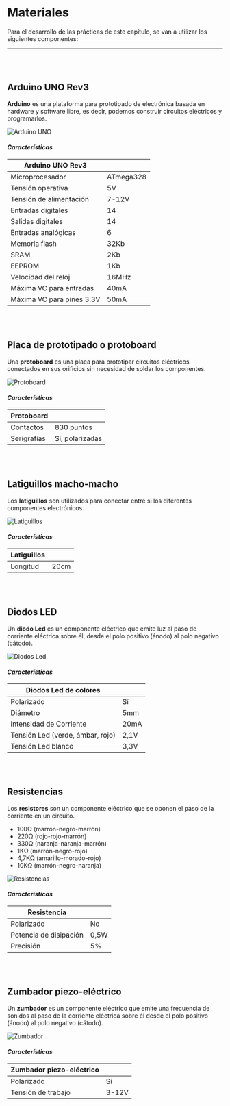 # Materiales

Para el desarrollo de las prácticas de este capítulo, se van a utilizar los siguientes componentes:


---


<br><br>


## Arduino UNO Rev3

**Arduino** es una plataforma para prototipado de electrónica basada en hardware y software libre, es decir, podemos construir circuitos eléctricos y programarlos.

![Arduino UNO](/Teoria/Materiales/arduino-uno.png)

#### *Características*

| Arduino UNO Rev3          |           |
| ------------------------- | --------- |
| Microprocesador           | ATmega328 |
| Tensión operativa         | 5V        |
| Tensión de alimentación   | 7-12V     |
| Entradas digitales        | 14        |
| Salidas digitales         | 14        |
| Entradas analógicas       | 6         |
| Memoria flash             | 32Kb      |
| SRAM                      | 2Kb       |
| EEPROM                    | 1Kb       |
| Velocidad del reloj       | 16MHz     |
| Máxima VC para entradas   | 40mA      |
| Máxima VC para pines 3.3V | 50mA      |


<br><br>


## Placa de prototipado o protoboard

Una **protoboard** es una placa para prototipar circuitos eléctricos conectados en sus orificios sin necesidad de soldar los componentes.

![Protoboard](/Teoria/Materiales/protoboard.png)

#### *Características*

| Protoboard  |                 |
| ----------- | --------------- |
| Contactos   | 830 puntos      |
| Serigrafías | Sí, polarizadas |


<br><br>


## Latiguillos macho-macho

Los **latiguillos** son utilizados para conectar entre si los diferentes componentes electrónicos.

![Latiguillos](/Teoria/Materiales/latiguillos.png)

#### *Características*

| Latiguillos |                           |
| ----------- | ------------------------- |
| Longitud    | 20cm                      |


<br><br>


## Diodos LED

Un **diodo Led** es un componente eléctrico que emite luz al paso de corriente eléctrica sobre él, desde el polo positivo (ánodo) al polo negativo (cátodo).

![Diodos Led](/Teoria/Materiales/diodos-led.png)

#### *Características*

| Diodos Led de colores            |        |
| -------------------------------- | ------ |
| Polarizado                       | Sí     |
| Diámetro                         | 5mm    |
| Intensidad de Corriente          | 20mA   |
| Tensión Led (verde, ámbar, rojo) | 2,1V   |
| Tensión Led blanco               | 3,3V   |


<br><br>


## Resistencias

Los **resistores** son un componente eléctrico que se oponen el paso de la corriente en un circuito. 
- 100Ω (marrón-negro-marrón)
- 220Ω (rojo-rojo-marrón)
- 330Ω (naranja-naranja-marrón)
- 1KΩ (marrón-negro-rojo)
- 4,7KΩ (amarillo-morado-rojo)
- 10KΩ (marrón-negro-naranja)

![Resistencias](/Teoria/Materiales/resistencias.png)

#### *Características*

| Resistencia                      |      |
| -------------------------------- | ---- |
| Polarizado                       | No   |
| Potencia de disipación           | 0,5W |
| Precisión                        | 5%   |


<br><br>


## Zumbador piezo-eléctrico

Un **zumbador** es un componente eléctrico que emite una frecuencia de sonidos al paso de la corriente eléctrica sobre él desde el polo positivo (ánodo) al polo negativo (cátodo).

![Zumbador](/Teoria/Materiales/zumbador.png)

#### *Características*

| Zumbador piezo-eléctrico         |       |
| -------------------------------- | ----- |
| Polarizado                       | Sí    |
| Tensión de trabajo               | 3-12V |